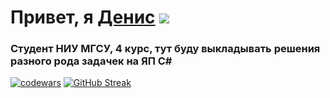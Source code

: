 # Привет, я [Денис](https://t.me/BigSm0ukRU) ![](https://github.com/blackcater/blackcater/raw/main/images/Hi.gif) 
### Студент НИУ МГСУ, 4 курс, тут буду выкладывать решения разного рода задачек на ЯП C#
[![codewars](https://www.codewars.com/users/BigSm0uk/badges/small)](https://www.codewars.com/users/BigSm0uk)
[![GitHub Streak](https://github-readme-streak-stats.herokuapp.com/?user=DenverCoder1)](https://git.io/streak-stats)

